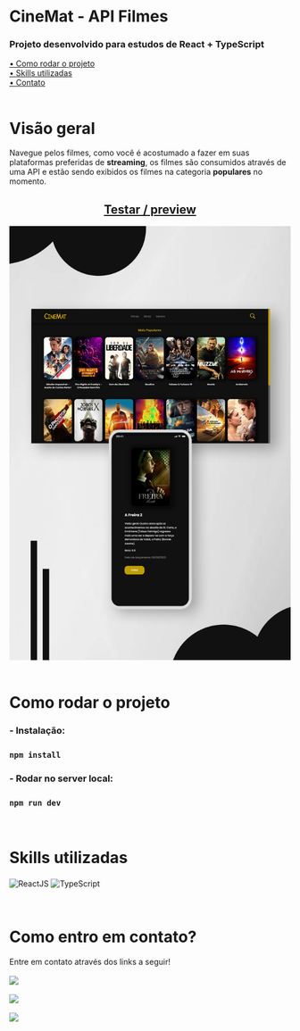 # CineMat - API Filmes

### Projeto desenvolvido para estudos de React + TypeScript

[• Como rodar o projeto](#start)<br>
[• Skills utilizadas](#leng)<br>
[• Contato](#contato)<br>
<br>

# Visão geral

Navegue pelos filmes, como você é acostumado a fazer em suas plataformas preferidas de **streaming**, os filmes são consumidos através de uma API e estão sendo exibidos os filmes na categoria **populares** no momento.
<br>

 
<center>

## [Testar / preview](https://cinemat.vercel.app/)
</center>

 <img src ="src/images/cinemat_readme.png" alt = "mockup"/> <br><br>

# Como rodar o projeto

<p id="start"></p>

### - Instalação:

### `npm install`

### - Rodar no server local:

### `npm run dev`

<br>

<p id="leng"></p>

# Skills utilizadas

<p>
  <!-- <img align="center" alt="Sass" height="30" width="40" src="https://cdn.jsdelivr.net/gh/devicons/devicon/icons/sass/sass-original.svg"> -->
  <!-- <img align="center" alt="Js" height="30" width="40" src="https://cdn.jsdelivr.net/gh/devicons/devicon/icons/javascript/javascript-original.svg"> -->

  <img align="center" alt="ReactJS" height="30" width="40" title="React.Js" src="https://cdn.jsdelivr.net/gh/devicons/devicon/icons/react/react-original.svg">
  <img align="center" alt="TypeScript" height="30" width="40" title="TypeScript" src="https://cdn.jsdelivr.net/gh/devicons/devicon/icons/typescript/typescript-original.svg">
    <!-- <img align="center" alt="HTML 5" height="30" width="40" title="HTML 5"  src="https://raw.githubusercontent.com/devicons/devicon/master/icons/html5/html5-original.svg"> -->
   <!-- <img align="center" alt="CSS 3" height="30" title="CSS 3" width="40" src="https://cdn.jsdelivr.net/gh/devicons/devicon/icons/css3/css3-original.svg"> -->
</p>
<br>

<p id="contato"></p>

# Como entro em contato?

Entre em contato através dos links a seguir!
<br>
<br>
<a href="https://www.linkedin.com/in/mateusalvesds/" target="_blank"><img src="https://img.shields.io/badge/-LinkedIn-%230077B5?style=for-the-badge&logo=linkedin&logoColor=white" target="_blank"></a>

<a href = "mailto:contatomateusalves@hotmail.com"><img src="https://img.shields.io/badge/Microsoft_Outlook-0078D4?style=for-the-badge&logo=microsoft-outlook&logoColor=white" target="_blank"></a>

<a href="https://api.whatsapp.com/send?phone=+5511966616365" target="_blank"><img src="https://img.shields.io/badge/WhatsApp-25D366?style=for-the-badge&logo=whatsapp&logoColor=white" target="_blank"></a>

</p>
<br>
<br>
<br>
